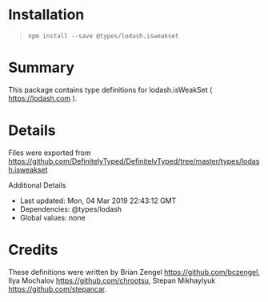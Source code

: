 # Installation
> `npm install --save @types/lodash.isweakset`

# Summary
This package contains type definitions for lodash.isWeakSet ( https://lodash.com ).

# Details
Files were exported from https://github.com/DefinitelyTyped/DefinitelyTyped/tree/master/types/lodash.isweakset

Additional Details
 * Last updated: Mon, 04 Mar 2019 22:43:12 GMT
 * Dependencies: @types/lodash
 * Global values: none

# Credits
These definitions were written by Brian Zengel <https://github.com/bczengel>, Ilya Mochalov <https://github.com/chrootsu>, Stepan Mikhaylyuk <https://github.com/stepancar>.
